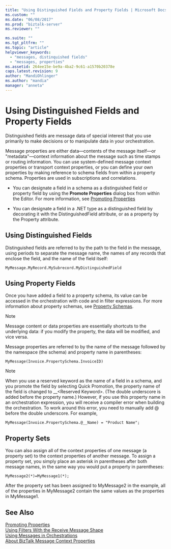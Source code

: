 ```yaml
---
title: "Using Distinguished Fields and Property Fields | Microsoft Docs"
ms.custom: ""
ms.date: "06/08/2017"
ms.prod: "biztalk-server"
ms.reviewer: ""

ms.suite: ""
ms.tgt_pltfrm: ""
ms.topic: "article"
helpviewer_keywords: 
  - "messages, distinquished fields"
  - "messages, properties"
ms.assetid: 264ee15e-be9a-4ba2-9c61-a1570b20378e
caps.latest.revision: 9
author: "MandiOhlinger"
ms.author: "mandia"
manager: "anneta"
---
```

# Using Distinguished Fields and Property Fields
Distinguished fields are message data of special interest that you use primarily to make decisions or to manipulate data in your orchestration.  
  
 Message properties are either data—contents of the message itself—or "metadata"—context information about the message such as time stamps or routing information. You can use system-defined message context properties or transport context properties, or you can define your own properties by making reference to schema fields from within a property schema. Properties are used in subscriptions and correlations.  
  
-   You can designate a field in a schema as a distinguished field or property field by using the **Promote Properties** dialog box from within the Editor. For more information, see [Promoting Properties](../core/promoting-properties.md)  
  
-   You can designate a field in a .NET type as a distinguished field by decorating it with the DistinguishedField attribute, or as a property by the Property attribute.  
  
## Using Distinguished Fields  
 Distinguished fields are referred to by the path to the field in the message, using periods to separate the message name, the names of any records that enclose the field, and the name of the field itself:  
  
```  
MyMessage.MyRecord.MySubrecord.MyDistinguishedField  
```  
  
## Using Property Fields  
 Once you have added a field to a property schema, its value can be accessed in the orchestration with code and in filter expressions. For more information about property schemas, see [Property Schemas](../core/property-schemas.md).  
  
> [!NOTE]
>  Message content or data properties are essentially shortcuts to the underlying data: if you modify the property, the data will be modified, and vice versa.  
  
 Message properties are referred to by the name of the message followed by the namespace (the schema) and property name in parentheses:  
  
```  
MyMessage(Invoice.PropertySchema.InvoiceID)  
```  
  
> [!NOTE]
>  When you use a reserved keyword as the name of a field in a schema, and you promote the field by selecting Quick Promotion, the property name of the field is changed to __\<Reserved Keyword\>. (The double underscore is added before the property name.) However, if you use this property name in an orchestration expression, you will receive a compiler error when building the orchestration.  To work around this error, you need to manually add @ before the double underscore. For example,  
>   
>  `MyMessage(Invoice.PropertySchema.@__Name) = "Product Name";`  
  
## Property Sets  
 You can also assign all of the context properties of one message (a property set) to the context properties of another message. To assign a property set, you simply place an asterisk in parentheses after both message names, in the same way you would put a property in parentheses:  
  
```  
MyMessage2(*)=MyMessage1(*);  
```  
  
 After the property set has been assigned to MyMessage2 in the example, all of the properties in MyMessage2 contain the same values as the properties in MyMessage1.  
  
## See Also  
 [Promoting Properties](../core/promoting-properties.md)   
 [Using Filters With the Receive Message Shape](../core/using-filters-with-the-receive-message-shape.md)   
 [Using Messages in Orchestrations](../core/using-messages-in-orchestrations.md)   
 [About BizTalk Message Context Properties](../core/about-biztalk-message-context-properties.md)